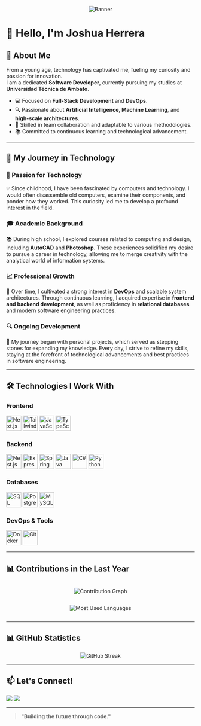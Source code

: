 <!-- Banner -->
<p align="center">
  <img src="https://jnabhfpbwfzyntvqwbfz.supabase.co/storage/v1/object/sign/EnterpriseImages/finalPortfolio.png?token=eyJhbGciOiJIUzI1NiIsInR5cCI6IkpXVCJ9.eyJ1cmwiOiJFbnRlcnByaXNlSW1hZ2VzL2ZpbmFsUG9ydGZvbGlvLnBuZyIsImlhdCI6MTc0MDUyODA2MCwiZXhwIjoxODk4MjA4MDYwfQ.l-TcVRNI0FhnnBifLIutKJspXobRaTqK1Z2cOdir8EU" alt="Banner"/>
</p>

# 👋 Hello, I'm Joshua Herrera

## 🚀 About Me
From a young age, technology has captivated me, fueling my curiosity and passion for innovation.  
I am a dedicated **Software Developer**, currently pursuing my studies at **Universidad Técnica de Ambato**.  

- 💻 Focused on **Full-Stack Development** and **DevOps**.  
- 🔍 Passionate about **Artificial Intelligence, Machine Learning**, and **high-scale architectures**.  
- 🤝 Skilled in team collaboration and adaptable to various methodologies.  
- 📚 Committed to continuous learning and technological advancement.  

---

## 📖 My Journey in Technology

### 🔧 Passion for Technology
💡 Since childhood, I have been fascinated by computers and technology. I would often disassemble old computers, examine their components, and ponder how they worked. This curiosity led me to develop a profound interest in the field.

### 🎓 Academic Background
📚 During high school, I explored courses related to computing and design, including **AutoCAD** and **Photoshop**. These experiences solidified my desire to pursue a career in technology, allowing me to merge creativity with the analytical world of information systems.

### 📈 Professional Growth
🚀 Over time, I cultivated a strong interest in **DevOps** and scalable system architectures. Through continuous learning, I acquired expertise in **frontend and backend development**, as well as proficiency in **relational databases** and modern software engineering practices.

### 🔍 Ongoing Development
🎯 My journey began with personal projects, which served as stepping stones for expanding my knowledge. Every day, I strive to refine my skills, staying at the forefront of technological advancements and best practices in software engineering.

---

## 🛠️ Technologies I Work With

### **Frontend**
<p align="left">
  <a href="https://nextjs.org"><img src="https://cdn.worldvectorlogo.com/logos/next-js.svg" height="40" alt="Next.js"/></a>
  <a href="https://tailwindcss.com"><img src="https://cdn.worldvectorlogo.com/logos/tailwindcss.svg" height="40" alt="Tailwind CSS"/></a>
  <a href="https://developer.mozilla.org/en-US/docs/Web/JavaScript"><img src="https://cdn.worldvectorlogo.com/logos/javascript-1.svg" height="40" alt="JavaScript"/></a>
  <a href="https://www.typescriptlang.org"><img src="https://cdn.worldvectorlogo.com/logos/typescript.svg" height="40" alt="TypeScript"/></a>
</p>

### **Backend**
<p align="left">
  <a href="https://nestjs.com"><img src="https://cdn.worldvectorlogo.com/logos/nestjs.svg" height="40" alt="Nest.js"/></a>
  <a href="https://expressjs.com"><img src="https://cdn.worldvectorlogo.com/logos/express-109.svg" height="40" alt="Express"/></a>
  <a href="https://spring.io/projects/spring-boot"><img src="https://cdn.worldvectorlogo.com/logos/spring-3.svg" height="40" alt="Spring Boot"/></a>
  <a href="https://www.java.com"><img src="https://cdn.worldvectorlogo.com/logos/java-4.svg" height="40" alt="Java"/></a>
  <a href="https://docs.microsoft.com/en-us/dotnet/csharp/"><img src="https://cdn.worldvectorlogo.com/logos/c--4.svg" height="40" alt="C#"/></a>
  <a href="https://www.python.org"><img src="https://cdn.worldvectorlogo.com/logos/python-5.svg" height="40" alt="Python"/></a>
</p>

### **Databases**
<p align="left">
  <a href="https://www.microsoft.com/en-us/sql-server"><img src="https://cdn.worldvectorlogo.com/logos/microsoft-sql-server-1.svg" height="40" alt="SQL Server"/></a>
  <a href="https://www.postgresql.org"><img src="https://cdn.worldvectorlogo.com/logos/postgresql.svg" height="40" alt="PostgreSQL"/></a>
  <a href="https://www.mysql.com"><img src="https://cdn.worldvectorlogo.com/logos/mysql-6.svg" height="40" alt="MySQL"/></a>
</p>

### **DevOps & Tools**
<p align="left">
  <a href="https://www.docker.com"><img src="https://cdn.worldvectorlogo.com/logos/docker.svg" height="40" alt="Docker"/></a>
  <a href="https://git-scm.com"><img src="https://cdn.worldvectorlogo.com/logos/git-icon.svg" height="40" alt="Git"/></a>
</p>

---

## 📊 Contributions in the Last Year

<div style="display: flex; justify-content: center; align-items: center; flex-direction: column;">
  <p>
    <img src="https://github-readme-activity-graph.vercel.app/graph?username=gokochas10&theme=github-dark" alt="Contribution Graph" />
  </p>

  <p>
    <img src="https://github-profile-summary-cards.vercel.app/api/cards/repos-per-language?username=gokochas10&theme=github_dark" alt="Most Used Languages" />
  </p>
</div>

---

## 📊 GitHub Statistics

<p align="center">
  <img src="https://github-readme-streak-stats.herokuapp.com/?user=gokochas10&theme=github-dark" alt="GitHub Streak" />
</p>

---

## 📫 Let's Connect!

<p align="left">
  <a href="https://www.linkedin.com/in/joshua-herrera-5b9303277"><img src="https://img.shields.io/badge/LinkedIn-0A66C2?style=for-the-badge&logo=linkedin&logoColor=white" /></a>
  <a href="mailto:sebas.herrera3152@gmail.com"><img src="https://img.shields.io/badge/Email-D14836?style=for-the-badge&logo=gmail&logoColor=white" /></a>
</p>

---

> **"Building the future through code."**
